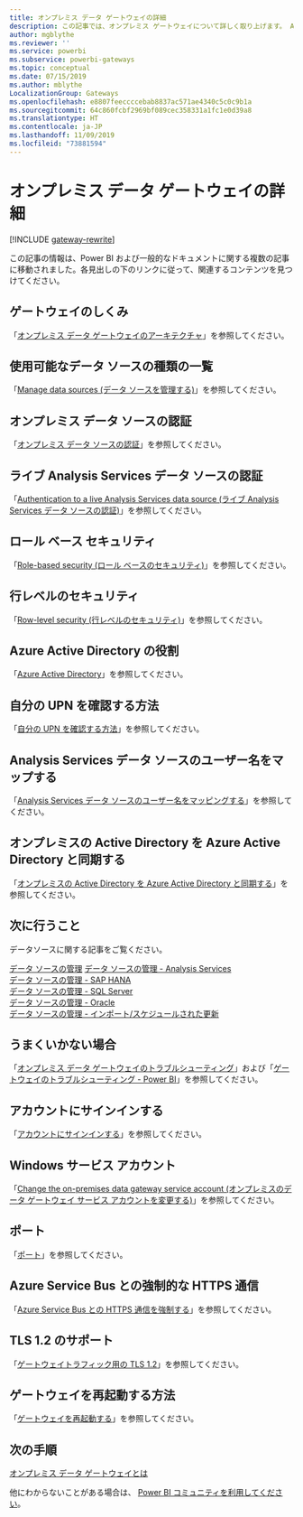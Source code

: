 ```yaml
---
title: オンプレミス データ ゲートウェイの詳細
description: この記事では、オンプレミス ゲートウェイについて詳しく取り上げます。 Analysis Services の使用時にこのサービスが Azure Active Directory やローカルの Active Directory と連動するしくみについて説明します。
author: mgblythe
ms.reviewer: ''
ms.service: powerbi
ms.subservice: powerbi-gateways
ms.topic: conceptual
ms.date: 07/15/2019
ms.author: mblythe
LocalizationGroup: Gateways
ms.openlocfilehash: e8807feeccccebab8837ac571ae4340c5c0c9b1a
ms.sourcegitcommit: 64c860fcbf2969bf089cec358331a1fc1e0d39a8
ms.translationtype: HT
ms.contentlocale: ja-JP
ms.lasthandoff: 11/09/2019
ms.locfileid: "73881594"
---
```

# <a name="on-premises-data-gateway-in-depth"></a>オンプレミス データ ゲートウェイの詳細

[!INCLUDE [gateway-rewrite](includes/gateway-rewrite.md)]

この記事の情報は、Power BI および一般的なドキュメントに関する複数の記事に移動されました。各見出しの下のリンクに従って、関連するコンテンツを見つけてください。

## <a name="how-the-gateway-works"></a>ゲートウェイのしくみ

「[オンプレミス データ ゲートウェイのアーキテクチャ](/data-integration/gateway/service-gateway-onprem-indepth)」を参照してください。

## <a name="list-of-available-data-source-types"></a>使用可能なデータ ソースの種類の一覧

「[Manage data sources (データ ソースを管理する)](service-gateway-data-sources.md)」を参照してください。

## <a name="authentication-to-on-premises-data-sources"></a>オンプレミス データ ソースの認証

「[オンプレミス データ ソースの認証](/data-integration/gateway/service-gateway-onprem-indepth#authentication-to-on-premises-data-sources)」を参照してください。

## <a name="authentication-to-a-live-analysis-services-data-source"></a>ライブ Analysis Services データ ソースの認証

「[Authentication to a live Analysis Services data source (ライブ Analysis Services データ ソースの認証)](service-gateway-enterprise-manage-ssas.md#authentication-to-a-live-analysis-services-data-source)」を参照してください。

## <a name="role-based-security"></a>ロール ベース セキュリティ

「[Role-based security (ロール ベースのセキュリティ)](service-gateway-enterprise-manage-ssas.md#role-based-security)」を参照してください。

## <a name="row-level-security"></a>行レベルのセキュリティ

「[Row-level security (行レベルのセキュリティ)](service-gateway-enterprise-manage-ssas.md#row-level-security)」を参照してください。

## <a name="what-about-azure-active-directory"></a>Azure Active Directory の役割

「[Azure Active Directory](/data-integration/gateway/service-gateway-onprem-indepth#azure-active-directory)」を参照してください。

## <a name="how-do-i-tell-what-my-upn-is"></a>自分の UPN を確認する方法

「[自分の UPN を確認する方法](/data-integration/gateway/service-gateway-onprem-indepth#how-do-i-tell-what-my-upn-is)」を参照してください。

## <a name="map-user-names-for-analysis-services-data-sources"></a>Analysis Services データ ソースのユーザー名をマップする

「[Analysis Services データ ソースのユーザー名をマッピングする](service-gateway-enterprise-manage-ssas.md#map-user-names-for-analysis-services-data-sources)」を参照してください。

## <a name="synchronize-an-on-premises-active-directory-with-azure-active-directory"></a>オンプレミスの Active Directory を Azure Active Directory と同期する

「[オンプレミスの Active Directory を Azure Active Directory と同期する](/data-integration/gateway/service-gateway-onprem-indepth#synchronize-an-on-premises-active-directory-with-azure-active-directory)」を参照してください。

## <a name="what-to-do-next"></a>次に行うこと

データソースに関する記事をご覧ください。

[データ ソースの管理](service-gateway-data-sources.md)
 [データ ソースの管理 - Analysis Services](service-gateway-enterprise-manage-ssas.md)  
[データ ソースの管理 - SAP HANA](service-gateway-enterprise-manage-sap.md)  
[データ ソースの管理 - SQL Server](service-gateway-enterprise-manage-sql.md)  
[データ ソースの管理 - Oracle](service-gateway-onprem-manage-oracle.md)  
[データ ソースの管理 - インポート/スケジュールされた更新](service-gateway-enterprise-manage-scheduled-refresh.md)  

## <a name="where-things-can-go-wrong"></a>うまくいかない場合

「[オンプレミス データ ゲートウェイのトラブルシューティング](/data-integration/gateway/service-gateway-tshoot)」および「[ゲートウェイのトラブルシューティング - Power BI](service-gateway-onprem-tshoot.md)」を参照してください。

## <a name="sign-in-account"></a>アカウントにサインインする

「[アカウントにサインインする](/data-integration/gateway/service-gateway-onprem-indepth#sign-in-account)」を参照してください。

## <a name="windows-service-account"></a>Windows サービス アカウント

「[Change the on-premises data gateway service account (オンプレミスのデータ ゲートウェイ サービス アカウントを変更する)](/data-integration/gateway/service-gateway-service-account)」を参照してください。

## <a name="ports"></a>ポート

「[ポート](/data-integration/gateway/service-gateway-communication#ports)」を参照してください。

## <a name="forcing-https-communication-with-azure-service-bus"></a>Azure Service Bus との強制的な HTTPS 通信

「[Azure Service Bus との HTTPS 通信を強制する](/data-integration/gateway/service-gateway-communication#force-https-communication-with-azure-service-bus)」を参照してください。

## <a name="support-for-tls-12"></a>TLS 1.2 のサポート

「[ゲートウェイトラフィック用の TLS 1.2](/data-integration/gateway/service-gateway-communication#tls-12-for-gateway-traffic)」を参照してください。

## <a name="how-to-restart-the-gateway"></a>ゲートウェイを再起動する方法

「[ゲートウェイを再起動する](/data-integration/gateway/service-gateway-restart)」を参照してください。

## <a name="next-steps"></a>次の手順

[オンプレミス データ ゲートウェイとは](service-gateway-onprem.md)

他にわからないことがある場合は、 [Power BI コミュニティを利用してください](https://community.powerbi.com/)。
